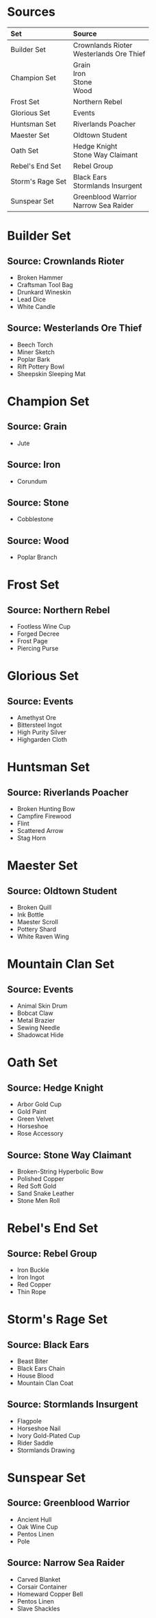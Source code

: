 <!-- TITLE: Materials -->

# Sources
Set | Source
:--- | :---
Builder Set | Crownlands Rioter<br>Westerlands Ore Thief
Champion Set | Grain<br>Iron<br>Stone<br>Wood
Frost Set | Northern Rebel
Glorious Set | Events
Huntsman Set | Riverlands Poacher
Maester Set | Oldtown Student
Oath Set | Hedge Knight<br>Stone Way Claimant
Rebel's End Set | Rebel Group
Storm's Rage Set | Black Ears<br>Stormlands Insurgent
Sunspear Set | Greenblood Warrior<br>Narrow Sea Raider
# Builder Set
## Source: Crownlands Rioter
* Broken Hammer
* Craftsman Tool Bag
* Drunkard Wineskin
* Lead Dice
* White Candle

## Source: Westerlands Ore Thief
* Beech Torch
* Miner Sketch
* Poplar Bark
* Rift Pottery Bowl
* Sheepskin Sleeping Mat

# Champion Set
## Source: Grain
* Jute

## Source: Iron
* Corundum

## Source: Stone
* Cobblestone

## Source: Wood
* Poplar Branch

# Frost Set
## Source: Northern Rebel
* Footless Wine Cup
* Forged Decree
* Frost Page
* Piercing Purse

# Glorious Set
## Source: Events
* Amethyst Ore
* Bittersteel Ingot
* High Purity Silver
* Highgarden Cloth

# Huntsman Set
## Source: Riverlands Poacher
* Broken Hunting Bow
* Campfire Firewood
* Flint
* Scattered Arrow
* Stag Horn

# Maester Set
## Source: Oldtown Student
* Broken Quill
* Ink Bottle
* Maester Scroll
* Pottery Shard
* White Raven Wing

# Mountain Clan Set
## Source: Events
* Animal Skin Drum
* Bobcat Claw
* Metal Brazier
* Sewing Needle
* Shadowcat Hide

# Oath Set
## Source: Hedge Knight
* Arbor Gold Cup
* Gold Paint
* Green Velvet
* Horseshoe
* Rose Accessory

## Source: Stone Way Claimant
* Broken-String Hyperbolic Bow
* Polished Copper
* Red Soft Gold
* Sand Snake Leather
* Stone Men Roll

# Rebel's End Set
## Source: Rebel Group
* Iron Buckle
* Iron Ingot
* Red Copper
* Thin Rope

# Storm's Rage Set
## Source: Black Ears
* Beast Biter
* Black Ears Chain
* House Blood
* Mountain Clan Coat

## Source: Stormlands Insurgent
* Flagpole
* Horseshoe Nail
* Ivory Gold-Plated Cup
* Rider Saddle
* Stormlands Drawing

# Sunspear Set
## Source: Greenblood Warrior
* Ancient Hull
* Oak Wine Cup
* Pentos Linen
* Pole

## Source: Narrow Sea Raider
* Carved Blanket
* Corsair Container
* Homeward Copper Bell
* Pentos Linen
* Slave Shackles
